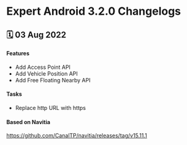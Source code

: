 # Expert Android 3.2.0 Changelogs

<h2>🗓 03 Aug 2022</h2>

#### Features
- Add Access Point API
- Add Vehicle Position API
- Add Free Floating Nearby API

#### Tasks 
- Replace http URL with https

#### Based on Navitia
<a target="_blank">https://github.com/CanalTP/navitia/releases/tag/v15.11.1</a>
